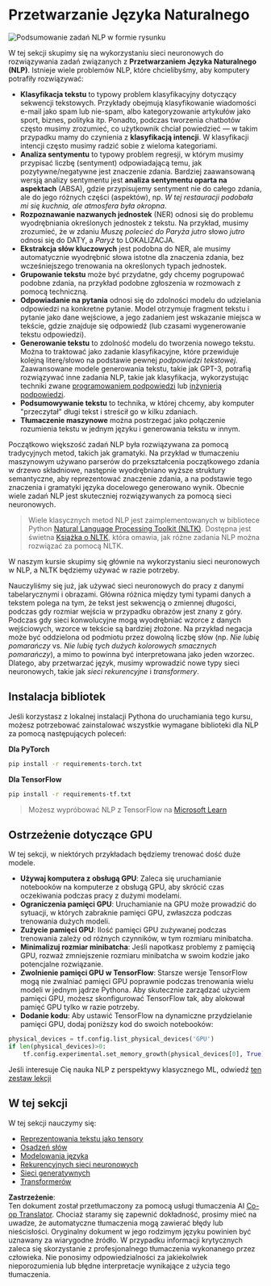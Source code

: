 <!--
CO_OP_TRANSLATOR_METADATA:
{
  "original_hash": "8ef02a9318257ea140ed3ed74442096d",
  "translation_date": "2025-08-24T10:11:53+00:00",
  "source_file": "lessons/5-NLP/README.md",
  "language_code": "pl"
}
-->
# Przetwarzanie Języka Naturalnego

![Podsumowanie zadań NLP w formie rysunku](../../../../lessons/sketchnotes/ai-nlp.png)

W tej sekcji skupimy się na wykorzystaniu sieci neuronowych do rozwiązywania zadań związanych z **Przetwarzaniem Języka Naturalnego (NLP)**. Istnieje wiele problemów NLP, które chcielibyśmy, aby komputery potrafiły rozwiązywać:

* **Klasyfikacja tekstu** to typowy problem klasyfikacyjny dotyczący sekwencji tekstowych. Przykłady obejmują klasyfikowanie wiadomości e-mail jako spam lub nie-spam, albo kategoryzowanie artykułów jako sport, biznes, polityka itp. Ponadto, podczas tworzenia chatbotów często musimy zrozumieć, co użytkownik chciał powiedzieć — w takim przypadku mamy do czynienia z **klasyfikacją intencji**. W klasyfikacji intencji często musimy radzić sobie z wieloma kategoriami.
* **Analiza sentymentu** to typowy problem regresji, w którym musimy przypisać liczbę (sentyment) odpowiadającą temu, jak pozytywne/negatywne jest znaczenie zdania. Bardziej zaawansowaną wersją analizy sentymentu jest **analiza sentymentu oparta na aspektach** (ABSA), gdzie przypisujemy sentyment nie do całego zdania, ale do jego różnych części (aspektów), np. *W tej restauracji podobała mi się kuchnia, ale atmosfera była okropna*.
* **Rozpoznawanie nazwanych jednostek** (NER) odnosi się do problemu wyodrębniania określonych jednostek z tekstu. Na przykład, musimy zrozumieć, że w zdaniu *Muszę polecieć do Paryża jutro* słowo *jutro* odnosi się do DATY, a *Paryż* to LOKALIZACJA.  
* **Ekstrakcja słów kluczowych** jest podobna do NER, ale musimy automatycznie wyodrębnić słowa istotne dla znaczenia zdania, bez wcześniejszego trenowania na określonych typach jednostek.
* **Grupowanie tekstu** może być przydatne, gdy chcemy pogrupować podobne zdania, na przykład podobne zgłoszenia w rozmowach z pomocą techniczną.
* **Odpowiadanie na pytania** odnosi się do zdolności modelu do udzielania odpowiedzi na konkretne pytanie. Model otrzymuje fragment tekstu i pytanie jako dane wejściowe, a jego zadaniem jest wskazanie miejsca w tekście, gdzie znajduje się odpowiedź (lub czasami wygenerowanie tekstu odpowiedzi).
* **Generowanie tekstu** to zdolność modelu do tworzenia nowego tekstu. Można to traktować jako zadanie klasyfikacyjne, które przewiduje kolejną literę/słowo na podstawie pewnej *podpowiedzi tekstowej*. Zaawansowane modele generowania tekstu, takie jak GPT-3, potrafią rozwiązywać inne zadania NLP, takie jak klasyfikacja, wykorzystując techniki zwane [programowaniem podpowiedzi](https://towardsdatascience.com/software-3-0-how-prompting-will-change-the-rules-of-the-game-a982fbfe1e0) lub [inżynierią podpowiedzi](https://medium.com/swlh/openai-gpt-3-and-prompt-engineering-dcdc2c5fcd29).
* **Podsumowywanie tekstu** to technika, w której chcemy, aby komputer "przeczytał" długi tekst i streścił go w kilku zdaniach.
* **Tłumaczenie maszynowe** można postrzegać jako połączenie rozumienia tekstu w jednym języku i generowania tekstu w innym.

Początkowo większość zadań NLP była rozwiązywana za pomocą tradycyjnych metod, takich jak gramatyki. Na przykład w tłumaczeniu maszynowym używano parserów do przekształcenia początkowego zdania w drzewo składniowe, następnie wyodrębniano wyższe struktury semantyczne, aby reprezentować znaczenie zdania, a na podstawie tego znaczenia i gramatyki języka docelowego generowano wynik. Obecnie wiele zadań NLP jest skuteczniej rozwiązywanych za pomocą sieci neuronowych.

> Wiele klasycznych metod NLP jest zaimplementowanych w bibliotece Python [Natural Language Processing Toolkit (NLTK)](https://www.nltk.org). Dostępna jest świetna [Książka o NLTK](https://www.nltk.org/book/), która omawia, jak różne zadania NLP można rozwiązać za pomocą NLTK.

W naszym kursie skupimy się głównie na wykorzystaniu sieci neuronowych w NLP, a NLTK będziemy używać w razie potrzeby.

Nauczyliśmy się już, jak używać sieci neuronowych do pracy z danymi tabelarycznymi i obrazami. Główna różnica między tymi typami danych a tekstem polega na tym, że tekst jest sekwencją o zmiennej długości, podczas gdy rozmiar wejścia w przypadku obrazów jest znany z góry. Podczas gdy sieci konwolucyjne mogą wyodrębniać wzorce z danych wejściowych, wzorce w tekście są bardziej złożone. Na przykład negacja może być oddzielona od podmiotu przez dowolną liczbę słów (np. *Nie lubię pomarańczy* vs. *Nie lubię tych dużych kolorowych smacznych pomarańczy*), a mimo to powinna być interpretowana jako jeden wzorzec. Dlatego, aby przetwarzać język, musimy wprowadzić nowe typy sieci neuronowych, takie jak *sieci rekurencyjne* i *transformery*.

## Instalacja bibliotek

Jeśli korzystasz z lokalnej instalacji Pythona do uruchamiania tego kursu, możesz potrzebować zainstalować wszystkie wymagane biblioteki dla NLP za pomocą następujących poleceń:

**Dla PyTorch**
```bash
pip install -r requirements-torch.txt
```
**Dla TensorFlow**
```bash
pip install -r requirements-tf.txt
```

> Możesz wypróbować NLP z TensorFlow na [Microsoft Learn](https://docs.microsoft.com/learn/modules/intro-natural-language-processing-tensorflow/?WT.mc_id=academic-77998-cacaste)

## Ostrzeżenie dotyczące GPU

W tej sekcji, w niektórych przykładach będziemy trenować dość duże modele.
* **Używaj komputera z obsługą GPU**: Zaleca się uruchamianie notebooków na komputerze z obsługą GPU, aby skrócić czas oczekiwania podczas pracy z dużymi modelami.
* **Ograniczenia pamięci GPU**: Uruchamianie na GPU może prowadzić do sytuacji, w których zabraknie pamięci GPU, zwłaszcza podczas trenowania dużych modeli.
* **Zużycie pamięci GPU**: Ilość pamięci GPU zużywanej podczas trenowania zależy od różnych czynników, w tym rozmiaru minibatcha.
* **Minimalizuj rozmiar minibatcha**: Jeśli napotkasz problemy z pamięcią GPU, rozważ zmniejszenie rozmiaru minibatcha w swoim kodzie jako potencjalne rozwiązanie.
* **Zwolnienie pamięci GPU w TensorFlow**: Starsze wersje TensorFlow mogą nie zwalniać pamięci GPU poprawnie podczas trenowania wielu modeli w jednym jądrze Pythona. Aby skutecznie zarządzać użyciem pamięci GPU, możesz skonfigurować TensorFlow tak, aby alokował pamięć GPU tylko w razie potrzeby.
* **Dodanie kodu**: Aby ustawić TensorFlow na dynamiczne przydzielanie pamięci GPU, dodaj poniższy kod do swoich notebooków:

```python
physical_devices = tf.config.list_physical_devices('GPU') 
if len(physical_devices)>0:
    tf.config.experimental.set_memory_growth(physical_devices[0], True) 
```

Jeśli interesuje Cię nauka NLP z perspektywy klasycznego ML, odwiedź [ten zestaw lekcji](https://github.com/microsoft/ML-For-Beginners/tree/main/6-NLP)

## W tej sekcji
W tej sekcji nauczymy się:

* [Reprezentowania tekstu jako tensory](13-TextRep/README.md)
* [Osadzeń słów](14-Emdeddings/README.md)
* [Modelowania języka](15-LanguageModeling/README.md)
* [Rekurencyjnych sieci neuronowych](16-RNN/README.md)
* [Sieci generatywnych](17-GenerativeNetworks/README.md)
* [Transformerów](18-Transformers/README.md)

**Zastrzeżenie**:  
Ten dokument został przetłumaczony za pomocą usługi tłumaczenia AI [Co-op Translator](https://github.com/Azure/co-op-translator). Chociaż staramy się zapewnić dokładność, prosimy mieć na uwadze, że automatyczne tłumaczenia mogą zawierać błędy lub nieścisłości. Oryginalny dokument w jego rodzimym języku powinien być uznawany za wiarygodne źródło. W przypadku informacji krytycznych zaleca się skorzystanie z profesjonalnego tłumaczenia wykonanego przez człowieka. Nie ponosimy odpowiedzialności za jakiekolwiek nieporozumienia lub błędne interpretacje wynikające z użycia tego tłumaczenia.